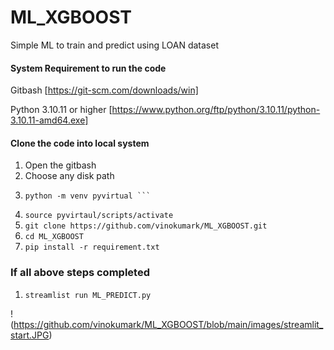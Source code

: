 # ML_XGBOOST
Simple ML to train and predict using LOAN dataset

#### System Requirement to run the code ####

Gitbash [https://git-scm.com/downloads/win]

Python 3.10.11 or higher [https://www.python.org/ftp/python/3.10.11/python-3.10.11-amd64.exe]

#### Clone the code into local system ####

1. Open the gitbash
2. Choose any disk path
3. 
   ```
   python -m venv pyvirtual ```
4. ``` source pyvirtaul/scripts/activate ```
5. ```git clone https://github.com/vinokumark/ML_XGBOOST.git ```
6. ```cd ML_XGBOOST```
7. ```pip install -r requirement.txt ```

### If all above steps completed ###
1. ``` streamlist run ML_PREDICT.py ```

! (https://github.com/vinokumark/ML_XGBOOST/blob/main/images/streamlit_start.JPG)

   
